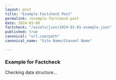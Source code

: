 ```yaml
---
layout: post
title: "Example Factcheck Post"
permalink: /example-factcheck-post
date: 2024-03-08
factcheck: "/assets/json/2024-01-01-example.json"
published: true
canonical: "url.com/path"
canonical_name: "Site Name/Channel Name"

---
```

### Example for Factcheck 
Checking data structure... 
